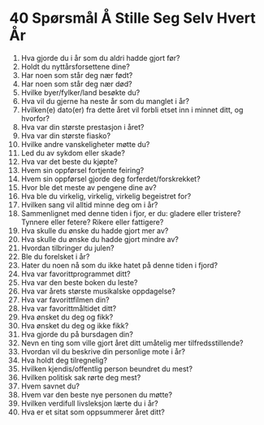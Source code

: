 # 40 Spørsmål Å Stille Seg Selv Hvert År

1. Hva gjorde du i år som du aldri hadde gjort før?
2. Holdt du nyttårsforsettene dine?
3. Har noen som står deg nær født?
4. Har noen som står deg nær død?
5. Hvilke byer/fylker/land besøkte du?
6. Hva vil du gjerne ha neste år som du manglet i år?
7. Hvilken(e) dato(er) fra dette året vil forbli etset inn i minnet ditt, og hvorfor?
8. Hva var din største prestasjon i året?
9. Hva var din største fiasko?
10. Hvilke andre vanskeligheter møtte du?
11. Led du av sykdom eller skade?
12. Hva var det beste du kjøpte?
13. Hvem sin oppførsel fortjente feiring?
14. Hvem sin oppførsel gjorde deg forferdet/forskrekket?
15. Hvor ble det meste av pengene dine av?
16. Hva ble du virkelig, virkelig, virkelig begeistret for?
17. Hvilken sang vil alltid minne deg om i år?
18. Sammenlignet med denne tiden i fjor, er du: gladere eller tristere? Tynnere eller fetere? Rikere eller fattigere?
19. Hva skulle du ønske du hadde gjort mer av?
20. Hva skulle du ønske du hadde gjort mindre av?
21. Hvordan tilbringer du julen?
22. Ble du forelsket i år?
23. Hater du noen nå som du ikke hatet på denne tiden i fjord?
24. Hva var favorittprogrammet ditt?
25. Hva var den beste boken du leste?
26. Hva var årets største musikalske oppdagelse?
27. Hva var favorittfilmen din?
28. Hva var favorittmåltidet ditt?
29. Hva ønsket du deg og fikk?
30. Hva ønsket du deg og ikke fikk?
31. Hva gjorde du på bursdagen din?
32. Nevn en ting som ville gjort året ditt umåtelig mer tilfredsstillende?
33. Hvordan vil du beskrive din personlige mote i år?
34. Hva holdt deg tilregnelig?
35. Hvilken kjendis/offentlig person beundret du mest?
36. Hvilken politisk sak rørte deg mest?
37. Hvem savnet du?
38. Hvem var den beste nye personen du møtte?
39. Hvilken verdifull livsleksjon lærte du i år?
40. Hva er et sitat som oppsummerer året ditt?